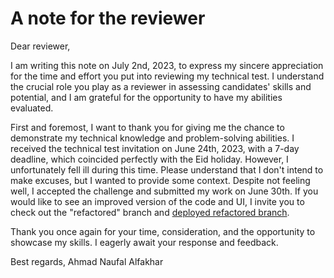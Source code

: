 # A note for the reviewer

Dear reviewer,

I am writing this note on July 2nd, 2023, to express my sincere appreciation for the time and effort you put into reviewing my technical test. I understand the crucial role you play as a reviewer in assessing candidates' skills and potential, and I am grateful for the opportunity to have my abilities evaluated.

First and foremost, I want to thank you for giving me the chance to demonstrate my technical knowledge and problem-solving abilities. I received the technical test invitation on June 24th, 2023, with a 7-day deadline, which coincided perfectly with the Eid holiday. However, I unfortunately fell ill during this time. Please understand that I don't intend to make excuses, but I wanted to provide some context. Despite not feeling well, I accepted the challenge and submitted my work on June 30th. If you would like to see an improved version of the code and UI, I invite you to check out the "refactored" branch and [deployed refactored branch](https://anime-collection-git-refactored-naufalfakhar.vercel.app/).

Thank you once again for your time, consideration, and the opportunity to showcase my skills. I eagerly await your response and feedback.

Best regards, Ahmad Naufal Alfakhar

